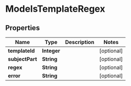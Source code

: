 

# ModelsTemplateRegex


## Properties

| Name | Type | Description | Notes |
|------------ | ------------- | ------------- | -------------|
|**templateId** | **Integer** |  |  [optional] |
|**subjectPart** | **String** |  |  [optional] |
|**regex** | **String** |  |  [optional] |
|**error** | **String** |  |  [optional] |



